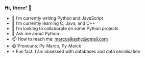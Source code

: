 ### Hi, there! 👋

- 🔭 I’m currently writing Python and JavaScript
- 🌱 I’m currently learning C, Java, and C++
- 👯 I’m looking to collaborate on some Python projects
- 💬 Ask me about Python
- 📫 How to reach me: marcoelkashy@gmail.com
- 😄 Pronouns: Py-Marco, Py-Marck
- ⚡ Fun fact: I am obsessed with databases and data serialisation
